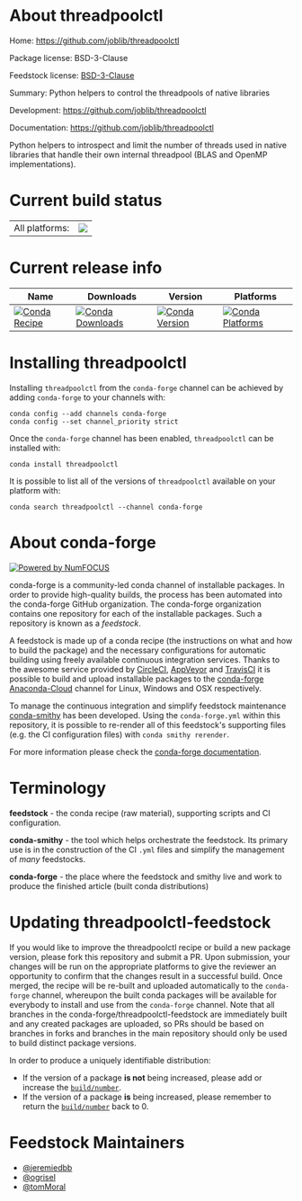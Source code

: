 About threadpoolctl
===================

Home: https://github.com/joblib/threadpoolctl

Package license: BSD-3-Clause

Feedstock license: [BSD-3-Clause](https://github.com/conda-forge/threadpoolctl-feedstock/blob/master/LICENSE.txt)

Summary: Python helpers to control the threadpools of native libraries

Development: https://github.com/joblib/threadpoolctl

Documentation: https://github.com/joblib/threadpoolctl

Python helpers to introspect and limit the number of threads used
in native libraries that handle their own internal threadpool
(BLAS and OpenMP implementations).


Current build status
====================


<table><tr><td>All platforms:</td>
    <td>
      <a href="https://dev.azure.com/conda-forge/feedstock-builds/_build/latest?definitionId=9149&branchName=master">
        <img src="https://dev.azure.com/conda-forge/feedstock-builds/_apis/build/status/threadpoolctl-feedstock?branchName=master">
      </a>
    </td>
  </tr>
</table>

Current release info
====================

| Name | Downloads | Version | Platforms |
| --- | --- | --- | --- |
| [![Conda Recipe](https://img.shields.io/badge/recipe-threadpoolctl-green.svg)](https://anaconda.org/conda-forge/threadpoolctl) | [![Conda Downloads](https://img.shields.io/conda/dn/conda-forge/threadpoolctl.svg)](https://anaconda.org/conda-forge/threadpoolctl) | [![Conda Version](https://img.shields.io/conda/vn/conda-forge/threadpoolctl.svg)](https://anaconda.org/conda-forge/threadpoolctl) | [![Conda Platforms](https://img.shields.io/conda/pn/conda-forge/threadpoolctl.svg)](https://anaconda.org/conda-forge/threadpoolctl) |

Installing threadpoolctl
========================

Installing `threadpoolctl` from the `conda-forge` channel can be achieved by adding `conda-forge` to your channels with:

```
conda config --add channels conda-forge
conda config --set channel_priority strict
```

Once the `conda-forge` channel has been enabled, `threadpoolctl` can be installed with:

```
conda install threadpoolctl
```

It is possible to list all of the versions of `threadpoolctl` available on your platform with:

```
conda search threadpoolctl --channel conda-forge
```


About conda-forge
=================

[![Powered by NumFOCUS](https://img.shields.io/badge/powered%20by-NumFOCUS-orange.svg?style=flat&colorA=E1523D&colorB=007D8A)](http://numfocus.org)

conda-forge is a community-led conda channel of installable packages.
In order to provide high-quality builds, the process has been automated into the
conda-forge GitHub organization. The conda-forge organization contains one repository
for each of the installable packages. Such a repository is known as a *feedstock*.

A feedstock is made up of a conda recipe (the instructions on what and how to build
the package) and the necessary configurations for automatic building using freely
available continuous integration services. Thanks to the awesome service provided by
[CircleCI](https://circleci.com/), [AppVeyor](https://www.appveyor.com/)
and [TravisCI](https://travis-ci.com/) it is possible to build and upload installable
packages to the [conda-forge](https://anaconda.org/conda-forge)
[Anaconda-Cloud](https://anaconda.org/) channel for Linux, Windows and OSX respectively.

To manage the continuous integration and simplify feedstock maintenance
[conda-smithy](https://github.com/conda-forge/conda-smithy) has been developed.
Using the ``conda-forge.yml`` within this repository, it is possible to re-render all of
this feedstock's supporting files (e.g. the CI configuration files) with ``conda smithy rerender``.

For more information please check the [conda-forge documentation](https://conda-forge.org/docs/).

Terminology
===========

**feedstock** - the conda recipe (raw material), supporting scripts and CI configuration.

**conda-smithy** - the tool which helps orchestrate the feedstock.
                   Its primary use is in the construction of the CI ``.yml`` files
                   and simplify the management of *many* feedstocks.

**conda-forge** - the place where the feedstock and smithy live and work to
                  produce the finished article (built conda distributions)


Updating threadpoolctl-feedstock
================================

If you would like to improve the threadpoolctl recipe or build a new
package version, please fork this repository and submit a PR. Upon submission,
your changes will be run on the appropriate platforms to give the reviewer an
opportunity to confirm that the changes result in a successful build. Once
merged, the recipe will be re-built and uploaded automatically to the
`conda-forge` channel, whereupon the built conda packages will be available for
everybody to install and use from the `conda-forge` channel.
Note that all branches in the conda-forge/threadpoolctl-feedstock are
immediately built and any created packages are uploaded, so PRs should be based
on branches in forks and branches in the main repository should only be used to
build distinct package versions.

In order to produce a uniquely identifiable distribution:
 * If the version of a package **is not** being increased, please add or increase
   the [``build/number``](https://docs.conda.io/projects/conda-build/en/latest/resources/define-metadata.html#build-number-and-string).
 * If the version of a package **is** being increased, please remember to return
   the [``build/number``](https://docs.conda.io/projects/conda-build/en/latest/resources/define-metadata.html#build-number-and-string)
   back to 0.

Feedstock Maintainers
=====================

* [@jeremiedbb](https://github.com/jeremiedbb/)
* [@ogrisel](https://github.com/ogrisel/)
* [@tomMoral](https://github.com/tomMoral/)

